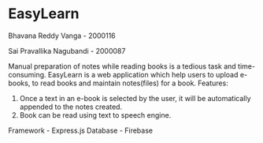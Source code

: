 # EasyLearn

Bhavana Reddy Vanga - 2000116

Sai Pravallika Nagubandi - 2000087

Manual preparation of notes while reading books is a tedious task and time-consuming.
EasyLearn is a web application which help users to upload e-books, to read books and maintain notes(files) for a book.
Features:
 1. Once a text in an e-book is selected by the user, it will be automatically appended to the notes created.
 2. Book can be read using text to speech engine.
 

Framework - Express.js
Database - Firebase